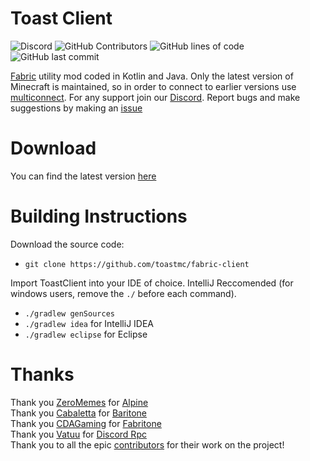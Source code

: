 
# Toast Client
![Discord](https://img.shields.io/discord/668416925671489547)
![GitHub Contributors](https://img.shields.io/github/contributors/toastmc/fabric-client)
![GitHub lines of code](https://tokei.rs/b1/github/toastmc/fabric-client)
![GitHub last commit](https://img.shields.io/github/last-commit/toastmc/fabric-client)
 
[Fabric](https://fabricmc.net) utility mod coded in Kotlin and Java. Only the latest version of Minecraft is maintained, so in order to connect to earlier versions use [multiconnect](https://github.com/Earthcomputer/multiconnect/releases). For any support join our [Discord](https://discord.gg/gxyWEdG). Report bugs and make suggestions by making an [issue](https://github.com/toastmc/fabric-client/issues)

# Download
You can find the latest version [here](https://jenkins.wnuke.dev/job/toast/job/fabric-client/job/1.16.3/)

 
# Building Instructions
 
Download the source code:
 - `git clone https://github.com/toastmc/fabric-client`

Import ToastClient into your IDE of choice. IntelliJ Reccomended (for windows users, remove the `./` before each command).
- `./gradlew genSources`
- `./gradlew idea` for IntelliJ IDEA
- `./gradlew eclipse` for Eclipse

# Thanks  
Thank you [ZeroMemes](https://github.com/ZeroMemes) for [Alpine](https://github.com/ZeroMemes/Alpine)  
Thank you [Cabaletta](https://github.com/cabaletta) for [Baritone](https://github.com/cabaletta/baritone)  
Thank you [CDAGaming](https://gitlab.com/CDAGaming) for [Fabritone](https://gitlab.com/CDAGaming/fabritone)  
Thank you [Vatuu](https://github.com/Vatuu) for [Discord Rpc](https://github.com/Vatuu/discord-rpc)    
Thank you to all the epic [contributors](https://github.com/RemainingToast/ToastClient/graphs/contributors) for their work on the project!
